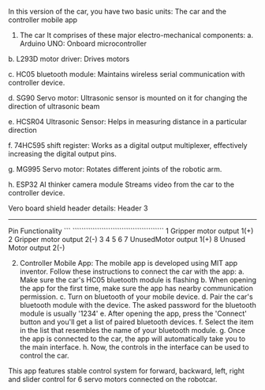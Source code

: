 In this version of the car, you have two basic units: The car and the controller mobile app

1. The car 
It comprises of these major electro-mechanical components: 
a. Arduino UNO:
Onboard microcontroller

b. L293D motor driver:
Drives motors

c. HC05 bluetooth module:
Maintains wireless serial communication with controller device.

d. SG90 Servo motor: 
Ultrasonic sensor is mounted on it for changing the direction of ultrasonic beam

e. HCSR04 Ultrasonic Sensor:
Helps in measuring distance in a particular direction

f. 74HC595 shift register: 
Works as a digital output multiplexer, effectively increasing the digital output pins.

g. MG995 Servo motor: 
Rotates different joints of the robotic arm.

h. ESP32 AI thinker camera module
Streams video from the car to the controller device. 

Vero board shield header details: 
Header 3
_________
Pin                     Functionality
```                    `````````````````````````````````````````
1                       Gripper motor output 1(+)
2                       Gripper motor output 2(-)
3
4
5
6
7                       UnusedMotor output 1(+)
8                       Unused Motor output 2(-)


2. Controller Mobile App:
The mobile app is developed using MIT app inventor. Follow these instructions to connect the car with the app: 
a. Make sure the car's HC05 bluetooth module is flashing
b. When opening the app for the first time, make sure the app has nearby communication permission. 
c. Turn on bluetooth of your mobile device. 
d. Pair the car's bluetooth module with the device. The asked password for the bluetooth module is usually '1234'
e. After opening the app, press the 'Connect' button and you'll get a list of paired bluetooth devices. 
f. Select the item in the list that resembles the name of your bluetooth module. 
g. Once the app is connected to the car, the app will automatically take you to the main interface. 
h. Now, the controls in the interface can be used to control the car. 

This app features stable control system for forward, backward, left, right and slider control for 6 servo motors connected on the robotcar. 
